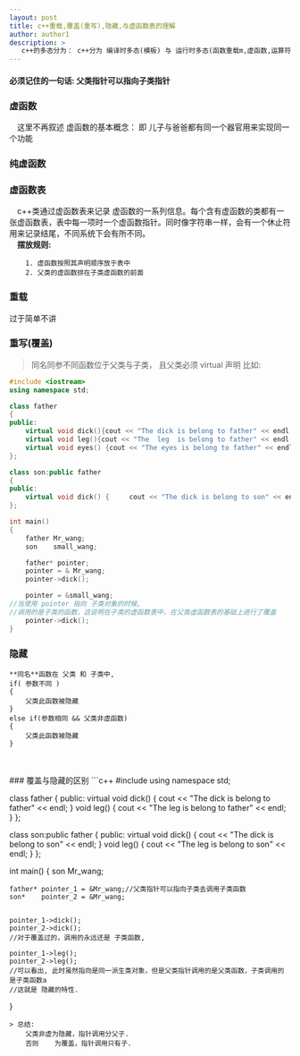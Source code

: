 ```yaml
---
layout: post
title: c++重载,覆盖(重写),隐藏,与虚函数表的理解
author: author1
description: >
   c++的多态分为： c++分为 编译时多态(模板) 与 运行时多态(函数重载m,虚函数,运算符重载)。本文简单叙述 动态多态中 virtual 函数的相关概念与理解.
---
```

####  必须记住的一句话: **父类指针可以指向子类指针**


### 虚函数
&emsp;这里不再叙述 虚函数的基本概念： 即 儿子与爸爸都有同一个器官用来实现同一个功能

### 纯虚函数

### 虚函数表
&emsp;c++类通过虚函数表来记录 虚函数的一系列信息。每个含有虚函数的类都有一张虚函数表，表中每一项时一个虚函数指针。同时像字符串一样，会有一个休止符用来记录结尾，不同系统下会有所不同。    
&emsp;**摆放规则:**  

		1. 虚函数按照其声明顺序放于表中
		2. 父类的虚函数排在子类虚函数的前面

### 重载
过于简单不讲

### 重写(覆盖)
> 同名同参不同函数位于父类与子类， 且父类必须 virtual 声明
比如:
```c++
#include <iostream>
using namespace std;

class father
{
public:
    virtual void dick(){cout << "The dick is belong to father" << endl;   }
    virtual void leg(){cout << "The  leg  is belong to father" << endl;   }
    virtual void eyes() {cout << "The eyes is belong to father" << endl; }
};

class son:public father
{
public:
    virtual void dick() {     cout << "The dick is belong to son" << endl; }
};

int main()
{
    father Mr_wang;
    son    small_wang;

    father* pointer;
    pointer = & Mr_wang;
    pointer->dick();

    pointer = &small_wang;
//当使用 pointer 指向 子类对象的时候, 
//调用的是子类的函数，这说明在子类的虚函数表中，在父类虚函数表的基础上进行了覆盖
    pointer->dick();
}
```

### 隐藏
```
**同名**函数在 父类 和 子类中,
if( 参数不同 )
{
	父类此函数被隐藏
}
else if(参数相同 && 父类非虚函数)
{
	父类此函数被隐藏
}
```
<br>
<br>
### 覆盖与隐藏的区别
```c++
#include <iostream>
using namespace std;

class father
{
public:
    virtual void dick()
    {
        cout << "The dick is belong to father" << endl;
    }
    void leg()
    {
        cout << "The  leg  is belong to father" << endl;
    }
};

class son:public father
{
public:
    virtual void dick()
    {
        cout << "The dick is belong to son" << endl;
    }
    void leg()
    {
        cout << "The  leg  is belong to son" << endl;
    }
};

int main()
{
    son Mr_wang;

    father* pointer_1 = &Mr_wang;//父类指针可以指向子类去调用子类函数
    son*    pointer_2 = &Mr_wang;


    pointer_1->dick();
    pointer_2->dick();
    //对于覆盖过的，调用的永远还是 子类函数,

    pointer_1->leg();
    pointer_2->leg();
    //可以看出, 此时虽然指向是同一派生类对象，但是父类指针调用的是父类函数，子类调用的是子类函数a
    //这就是 隐藏的特性.
}
```
> 总结: 
	父类非虚为隐藏，指针调用分父子.
	否则    为覆盖，指针调用只有子.








